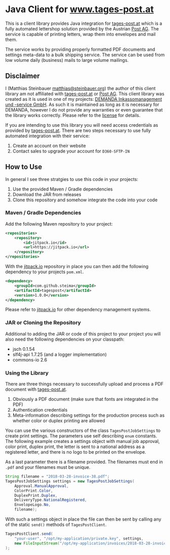 # Java Client for www.tages-post.at

This is a client library provides Java integration for [tages-post.at](https://www.tages-post.at) which is a fully automated lettershop solution provided by the Austrian [Post AG](https://www.post.at/). The service is capable of printing letters, wrap them into envelopes and mail them.

The service works by providing properly formatted PDF documents and settings meta-data to a bulk shipping service. The service can be used from low volume daily (business) mails to large volume mailings.

## Disclaimer

I (Matthias Steinbauer <matthias@steinbauer.org>) the author of this client library am not affiliated with [tages-post.at](https://www.tages-post.at) or [Post AG](https://www.post.at/). This client library was created as it is used in one of my projects: [DEMANDA Inkassomanagement und -service GmbH](https://demanda.at). As such it is maintained as long as it is necessary for DEMANDA, however I do not provide any warranties or even guarantee that the library works correctly. Please refer to the [license](LICENSE) for details.

If you are intending to use this library you will need access credentials as provided by [tages-post.at](https://www.tages-post.at). There are two steps necessary to use fully automated integration with their service:

 1. Create an account on their website
 2. Contact sales to upgrade your account for `D360-SFTP-IN`

## How to Use

In general I see three stratgies to use this code in your projects:

 1. Use the provided Maven / Gradle dependencies
 2. Download the JAR from releases
 3. Clone this repository and somehow integrate the code into your code

### Maven / Gradle Dependencies

Add the following Maven repository to your project:

```xml
<repositories>
	<repository>
	    <id>jitpack.io</id>
	    <url>https://jitpack.io</url>
	</repository>
</repositories>
```

With the [jitpack.io](https://jitpack.io) repository in place you can then add the following dependency to your projects `pom.xml`.

```xml
<dependency>
    <groupId>com.github.steima</groupId>
    <artifactId>tagespost</artifactId>
    <version>1.0.0</version>
</dependency>
```

Please refer to [jitpack.io](https://jitpack.io) for other dependency management systems.

### JAR or Cloning the Repository

Additional to adding the JAR or code of this project to your project you will also need the following dependencies on your classpath:

 * jsch 0.1.54
 * slf4j-api 1.7.25 (and a logger implementation)
 * commons-io 2.6

### Using the Library

There are three things necessary to successfully upload and process a PDF document with [tages-post.at](https://www.tages-post.at).

 1. Obviously a PDF document (make sure that fonts are integrated in the PDF)
 2. Authentication credentials
 3. Meta-information describing settings for the production process such as whether color or duplex printing are allowed

You can use the various constructors of the class `TagesPostJobSettings` to create print settings. The parameters use self describing `enum` constants. The following example creates a settings object with manual job approval, color print, duplex print, the letter is sent to a national address as a registered letter, and there is no logo to be printed on the envelope.

As a last parameter there is a filename provided. The filenames must end in `.pdf` and your filenames must be unique.

```java
String filename = "2018-03-28-invoice-38.pdf";
TagesPostJobSettings settings = new TagesPostJobSettings(
	Approval.ManualApproval,
	ColorPrint.Color,
	DuplexPrint.Duplex,
	DeliveryType.NationalRegistered,
	EnvelopeLogo.No,
	filename);
```

With such a settings object in place the file can then be sent by calling any of the static `send()` methods of `TagesPostClient`.

```java
TagesPostClient.send(
	"your-user", "/opt/my-application/private.key", settings,
	new FileInputStream("/opt/my-application/invoices/2018-03-28-invoice-38.pdf")
);
```